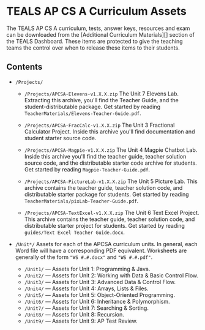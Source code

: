 TEALS AP CS A Curriculum Assets
====================================================================================================

The TEALS AP CS A curriculum, tests, answer keys, resources and exam can be downloaded from the [Additional Curriculum Materials][]
section of the TEALS Dashboard. These items are protected to give the teaching teams the control over when to release these items to their students.

Contents
--------

- `/Projects/`

  - `/Projects/APCSA-Elevens-v1.X.X.zip`
    The Unit 7 Elevens Lab. Extracting this archive, you'll find the Teacher Guide, and the student-distributable package. Get started by reading
    `TeacherMaterials/Elevens-Teacher-Guide.pdf`.

  - `/Projects/APCSA-FracCalc-v1.X.X.zip`
    The Unit 3 Fractional Calculator Project. Inside this archive you'll find documentation and student starter source code.

  - `/Projects/APCSA-Magpie-v1.X.X.zip`
    The Unit 4 Magpie Chatbot Lab. Inside this archive you'll find the teacher guide, teacher solution source code, and the distributable starter code archive for students. Get started by
    reading `Magpie-Teacher-Guide.pdf`.

  - `/Projects/APCSA-PictureLab-v1.X.X.zip`
    The Unit 5 Picture Lab. This archive contains the teacher guide, teacher solution code, and distributable starter package for students. Get started by reading
    `TeacherMaterials/pixLab-Teacher-Guide.pdf`.

  - `/Projects/APCSA-TextExcel-v1.X.X.zip`
    The Unit 6 Text Excel Project. This archive contains the teacher guide, teacher solution code, and distributable starter project for students. Get started by reading `guides/Text Excel
    Teacher Guide.docx`.

- `/Unit*/`
  Assets for each of the APCSA curriculum units. In general, each Word file will have a corresponding PDF equivalent. Worksheets are generally of the form `"WS #.#.docx"` and `"WS #.#.pdf"`.

  - `/Unit1/` — Assets for Unit 1: Programming & Java.
  - `/Unit2/` — Assets for Unit 2: Working with Data & Basic Control Flow.
  - `/Unit3/` — Assets for Unit 3: Advanced Data & Control Flow.
  - `/Unit4/` — Assets for Unit 4: Arrays, Lists & Files.
  - `/Unit5/` — Assets for Unit 5: Object-Oriented Programming.
  - `/Unit6/` — Assets for Unit 6: Inheritance & Polymorphism.
  - `/Unit7/` — Assets for Unit 7: Searching & Sorting.
  - `/Unit8/` — Assets for Unit 8: Recursion.
  - `/Unit9/` — Assets for Unit 9: AP Test Review.
